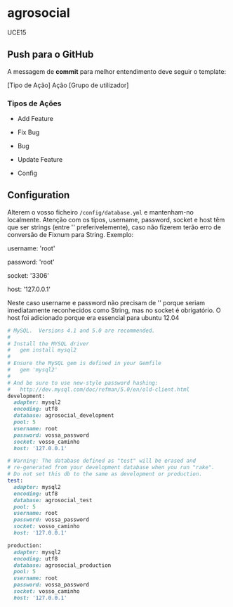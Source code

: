 agrosocial
==========
 
UCE15 

## Push para o GitHub  ##

A messagem de **commit** para melhor entendimento deve seguir o template:

[Tipo de Ação] Ação [Grupo de utilizador]

### Tipos de Ações ###
* Add Feature

* Fix Bug

* Bug

* Update Feature

* Config

## Configuration ##
Alterem o vosso ficheiro `/config/database.yml` e mantenham-no localmente. 
Atenção com os tipos, username, password, socket e host têm que ser strings 
(entre '' preferivelemente), caso não fizerem terão erro de conversão de 
Fixnum para String. Exemplo:

  username: 'root'
  
  password: 'root'
  
  socket: '3306'
  
  host: '127.0.0.1' 
  
Neste caso username e password não precisam de '' porque seriam imediatamente
reconhecidos como String, mas no socket é obrigatório. O host foi adicionado
porque era essencial para ubuntu 12.04

```Ruby
# MySQL.  Versions 4.1 and 5.0 are recommended.
#
# Install the MYSQL driver
#   gem install mysql2
#
# Ensure the MySQL gem is defined in your Gemfile
#   gem 'mysql2'
#
# And be sure to use new-style password hashing:
#   http://dev.mysql.com/doc/refman/5.0/en/old-client.html
development:
  adapter: mysql2
  encoding: utf8
  database: agrosocial_development
  pool: 5
  username: root
  password: vossa_password
  socket: vosso_caminho
  host: '127.0.0.1' 

# Warning: The database defined as "test" will be erased and
# re-generated from your development database when you run "rake".
# Do not set this db to the same as development or production.
test:
  adapter: mysql2
  encoding: utf8
  database: agrosocial_test
  pool: 5
  username: root
  password: vossa_password
  socket: vosso_caminho
  host: '127.0.0.1'

production:
  adapter: mysql2
  encoding: utf8
  database: agrosocial_production
  pool: 5
  username: root
  password: vossa_password
  socket: vosso_caminho
  host: '127.0.0.1'

 ```
